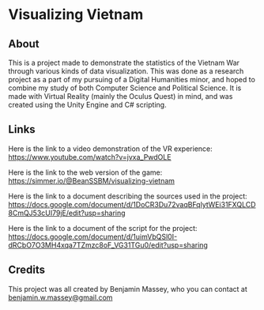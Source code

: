 # Visualizing Vietnam

## About

This is a project made to demonstrate the statistics of the Vietnam War
through various kinds of data visualization. This was done as a research
project as a part of my pursuing of a Digital Humanities minor, and hoped
to combine my study of both Computer Science and Political Science. It is
made with Virtual Reality (mainly the Oculus Quest) in mind, and was created
using the Unity Engine and C# scripting.

## Links

Here is the link to a video demonstration of the VR experience:
https://www.youtube.com/watch?v=jvxa_PwdOLE

Here is the link to the web version of the game:
https://simmer.io/@BeanSSBM/visualizing-vietnam

Here is the link to a document describing the sources used in the project:
https://docs.google.com/document/d/1DoCR3Du72vaqBFqlytWEi31FXQLCD8CmQJ53cUI79jE/edit?usp=sharing

Here is the link to a document of the script for the project:
https://docs.google.com/document/d/1uimVbQSl0I-dRCbO7O3MH4xqa7TZmzc8oF_VG31TGu0/edit?usp=sharing

## Credits

This project was all created by Benjamin Massey, who you can contact at benjamin.w.massey@gmail.com